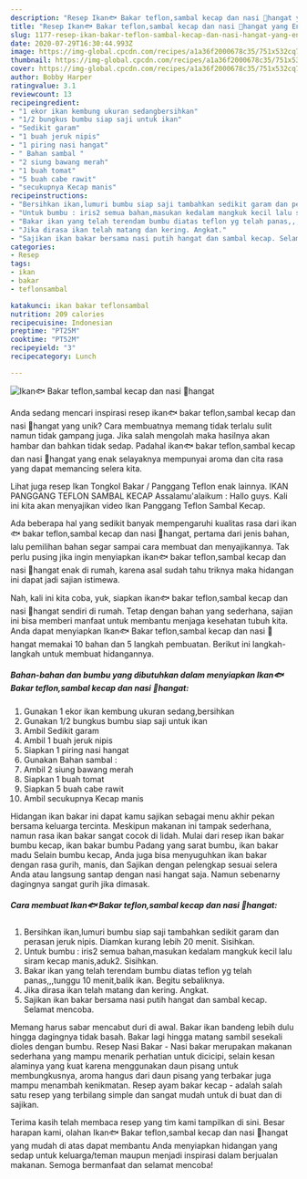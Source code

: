 ```yaml
---
description: "Resep Ikan🐟 Bakar teflon,sambal kecap dan nasi 🍚hangat yang Enak"
title: "Resep Ikan🐟 Bakar teflon,sambal kecap dan nasi 🍚hangat yang Enak"
slug: 1177-resep-ikan-bakar-teflon-sambal-kecap-dan-nasi-hangat-yang-enak
date: 2020-07-29T16:30:44.993Z
image: https://img-global.cpcdn.com/recipes/a1a36f2000678c35/751x532cq70/ikan🐟-bakar-teflonsambal-kecap-dan-nasi-🍚hangat-foto-resep-utama.jpg
thumbnail: https://img-global.cpcdn.com/recipes/a1a36f2000678c35/751x532cq70/ikan🐟-bakar-teflonsambal-kecap-dan-nasi-🍚hangat-foto-resep-utama.jpg
cover: https://img-global.cpcdn.com/recipes/a1a36f2000678c35/751x532cq70/ikan🐟-bakar-teflonsambal-kecap-dan-nasi-🍚hangat-foto-resep-utama.jpg
author: Bobby Harper
ratingvalue: 3.1
reviewcount: 13
recipeingredient:
- "1 ekor ikan kembung ukuran sedangbersihkan"
- "1/2 bungkus bumbu siap saji untuk ikan"
- "Sedikit garam"
- "1 buah jeruk nipis"
- "1 piring nasi hangat"
- " Bahan sambal "
- "2 siung bawang merah"
- "1 buah tomat"
- "5 buah cabe rawit"
- "secukupnya Kecap manis"
recipeinstructions:
- "Bersihkan ikan,lumuri bumbu siap saji tambahkan sedikit garam dan perasan jeruk nipis. Diamkan kurang lebih 20 menit. Sisihkan."
- "Untuk bumbu : iris2 semua bahan,masukan kedalam mangkuk kecil lalu siram kecap manis,aduk2. Sisihkan."
- "Bakar ikan yang telah terendam bumbu diatas teflon yg telah panas,,,tunggu 10 menit,balik ikan. Begitu sebaliknya."
- "Jika dirasa ikan telah matang dan kering. Angkat."
- "Sajikan ikan bakar bersama nasi putih hangat dan sambal kecap. Selamat mencoba."
categories:
- Resep
tags:
- ikan
- bakar
- teflonsambal

katakunci: ikan bakar teflonsambal 
nutrition: 209 calories
recipecuisine: Indonesian
preptime: "PT25M"
cooktime: "PT52M"
recipeyield: "3"
recipecategory: Lunch

---
```



![Ikan🐟 Bakar teflon,sambal kecap dan nasi 🍚hangat](https://img-global.cpcdn.com/recipes/a1a36f2000678c35/751x532cq70/ikan🐟-bakar-teflonsambal-kecap-dan-nasi-🍚hangat-foto-resep-utama.jpg)

Anda sedang mencari inspirasi resep ikan🐟 bakar teflon,sambal kecap dan nasi 🍚hangat yang unik? Cara membuatnya memang tidak terlalu sulit namun tidak gampang juga. Jika salah mengolah maka hasilnya akan hambar dan bahkan tidak sedap. Padahal ikan🐟 bakar teflon,sambal kecap dan nasi 🍚hangat yang enak selayaknya mempunyai aroma dan cita rasa yang dapat memancing selera kita.

Lihat juga resep Ikan Tongkol Bakar / Panggang Teflon enak lainnya. IKAN PANGGANG TEFLON SAMBAL KECAP Assalamu&#39;alaikum : Hallo guys. Kali ini kita akan menyajikan video Ikan Panggang Teflon Sambal Kecap.

Ada beberapa hal yang sedikit banyak mempengaruhi kualitas rasa dari ikan🐟 bakar teflon,sambal kecap dan nasi 🍚hangat, pertama dari jenis bahan, lalu pemilihan bahan segar sampai cara membuat dan menyajikannya. Tak perlu pusing jika ingin menyiapkan ikan🐟 bakar teflon,sambal kecap dan nasi 🍚hangat enak di rumah, karena asal sudah tahu triknya maka hidangan ini dapat jadi sajian istimewa.


Nah, kali ini kita coba, yuk, siapkan ikan🐟 bakar teflon,sambal kecap dan nasi 🍚hangat sendiri di rumah. Tetap dengan bahan yang sederhana, sajian ini bisa memberi manfaat untuk membantu menjaga kesehatan tubuh kita. Anda dapat menyiapkan Ikan🐟 Bakar teflon,sambal kecap dan nasi 🍚hangat memakai 10 bahan dan 5 langkah pembuatan. Berikut ini langkah-langkah untuk membuat hidangannya.

<!--inarticleads1-->

##### Bahan-bahan dan bumbu yang dibutuhkan dalam menyiapkan Ikan🐟 Bakar teflon,sambal kecap dan nasi 🍚hangat:

1. Gunakan 1 ekor ikan kembung ukuran sedang,bersihkan
1. Gunakan 1/2 bungkus bumbu siap saji untuk ikan
1. Ambil Sedikit garam
1. Ambil 1 buah jeruk nipis
1. Siapkan 1 piring nasi hangat
1. Gunakan  Bahan sambal :
1. Ambil 2 siung bawang merah
1. Siapkan 1 buah tomat
1. Siapkan 5 buah cabe rawit
1. Ambil secukupnya Kecap manis


Hidangan ikan bakar ini dapat kamu sajikan sebagai menu akhir pekan bersama keluarga tercinta. Meskipun makanan ini tampak sederhana, namun rasa ikan bakar sangat cocok di lidah. Mulai dari resep ikan bakar bumbu kecap, ikan bakar bumbu Padang yang sarat bumbu, ikan bakar madu Selain bumbu kecap, Anda juga bisa menyuguhkan ikan bakar dengan rasa gurih, manis, dan Sajikan dengan pelengkap sesuai selera Anda atau langsung santap dengan nasi hangat saja. Namun sebenarny dagingnya sangat gurih jika dimasak. 

<!--inarticleads2-->

##### Cara membuat Ikan🐟 Bakar teflon,sambal kecap dan nasi 🍚hangat:

1. Bersihkan ikan,lumuri bumbu siap saji tambahkan sedikit garam dan perasan jeruk nipis. Diamkan kurang lebih 20 menit. Sisihkan.
1. Untuk bumbu : iris2 semua bahan,masukan kedalam mangkuk kecil lalu siram kecap manis,aduk2. Sisihkan.
1. Bakar ikan yang telah terendam bumbu diatas teflon yg telah panas,,,tunggu 10 menit,balik ikan. Begitu sebaliknya.
1. Jika dirasa ikan telah matang dan kering. Angkat.
1. Sajikan ikan bakar bersama nasi putih hangat dan sambal kecap. Selamat mencoba.


Memang harus sabar mencabut duri di awal. Bakar ikan bandeng lebih dulu hingga dagingnya tidak basah. Bakar lagi hingga matang sambil sesekali dioles dengan bumbu. Resep Nasi Bakar - Nasi bakar merupakan makanan sederhana yang mampu menarik perhatian untuk dicicipi, selain kesan alaminya yang kuat karena menggunakan daun pisang untuk membungkusnya, aroma hangus dari daun pisang yang terbakar juga mampu menambah kenikmatan. Resep ayam bakar kecap - adalah salah satu resep yang terbilang simple dan sangat mudah untuk di buat dan di sajikan. 

Terima kasih telah membaca resep yang tim kami tampilkan di sini. Besar harapan kami, olahan Ikan🐟 Bakar teflon,sambal kecap dan nasi 🍚hangat yang mudah di atas dapat membantu Anda menyiapkan hidangan yang sedap untuk keluarga/teman maupun menjadi inspirasi dalam berjualan makanan. Semoga bermanfaat dan selamat mencoba!
